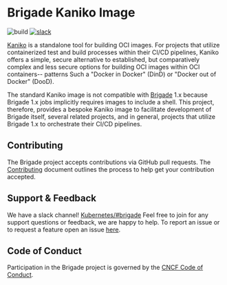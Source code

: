 # Brigade Kaniko Image

![build](https://badgr.brigade2.io/v1/github/checks/brigadecore/kaniko/badge.svg?appID=99005)
[![slack](https://img.shields.io/badge/slack-brigade-brightgreen.svg?logo=slack)](https://kubernetes.slack.com/messages/C87MF1RFD)

[Kaniko](https://github.com/GoogleContainerTools/kaniko) is a standalone tool
for building OCI images. For projects that utilize containerized test and build
processes within their CI/CD pipelines, Kaniko offers a simple, secure
alternative to established, but comparatively complex and less secure options
for building OCI images within OCI containers-- patterns Such a "Docker in
Docker" (DinD) or "Docker out of Docker" (DooD).

The standard Kaniko image is not compatible with
[Brigade](https://github.com/brigadecore/brigade) 1.x because Brigade 1.x jobs
implicitly requires images to include a shell. This project, therefore, provides
a bespoke Kaniko image to facilitate development of Brigade itself, several
related projects, and in general, projects that utilize Brigade 1.x to
orchestrate their CI/CD pipelines.

## Contributing

The Brigade project accepts contributions via GitHub pull requests. The
[Contributing](CONTRIBUTING.md) document outlines the process to help get your
contribution accepted.

## Support & Feedback

We have a slack channel!
[Kubernetes/#brigade](https://kubernetes.slack.com/messages/C87MF1RFD) Feel free
to join for any support questions or feedback, we are happy to help. To report
an issue or to request a feature open an issue
[here](https://github.com/brigadecore/kaniko/issues).

## Code of Conduct

Participation in the Brigade project is governed by the
[CNCF Code of Conduct](https://github.com/cncf/foundation/blob/master/code-of-conduct.md).
